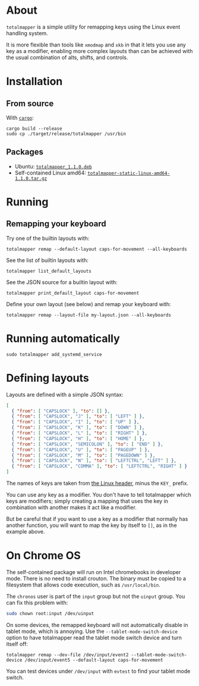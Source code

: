 
# About

`totalmapper` is a simple utility for remapping keys using the Linux event handling system.

It is more flexible than tools like `xmodmap` and `xkb` in that it lets you use any key as a modifier, enabling more complex layouts than can be achieved with the usual combination of alts, shifts, and controls.

# Installation

## From source

With [`cargo`](https://doc.rust-lang.org/cargo/):

    cargo build --release
    sudo cp ./target/release/totalmapper /usr/bin

## Packages

* Ubuntu: [`totalmapper_1.1.0.deb`](https://github.com/ellbur/totalmapper/releases/download/v1.1.0/totalmapper_1.1.0.deb)
* Self-contained Linux amd64: [`totalmapper-static-linux-amd64-1.1.0.tar.gz`](https://github.com/ellbur/totalmapper/releases/download/v1.1.0/totalmapper-static-linux-amd64-1.1.0.tar.gz)

# Running

## Remapping your keyboard

Try one of the builtin layouts with:

    totalmapper remap --default-layout caps-for-movement --all-keyboards

See the list of builtin layouts with:

    totalmapper list_default_layouts

See the JSON source for a builtin layout with:

    totalmapper print_default_layout caps-for-movement

Define your own layout (see below) and remap your keyboard with:

    totalmapper remap --layout-file my-layout.json --all-keyboards

# Running automatically

    sudo totalmapper add_systemd_service

# Defining layouts

Layouts are defined with a simple JSON syntax:

```json
[
  { "from": [ "CAPSLOCK" ], "to": [] },
  { "from": [ "CAPSLOCK", "J" ], "to": [ "LEFT" ] },
  { "from": [ "CAPSLOCK", "I" ], "to": [ "UP" ] },
  { "from": [ "CAPSLOCK", "K" ], "to": [ "DOWN" ] },
  { "from": [ "CAPSLOCK", "L" ], "to": [ "RIGHT" ] },
  { "from": [ "CAPSLOCK", "H" ], "to": [ "HOME" ] },
  { "from": [ "CAPSLOCK", "SEMICOLON" ], "to": [ "END" ] },
  { "from": [ "CAPSLOCK", "U" ], "to": [ "PAGEUP" ] },
  { "from": [ "CAPSLOCK", "M" ], "to": [ "PAGEDOWN" ] },
  { "from": [ "CAPSLOCK", "N" ], "to": [ "LEFTCTRL", "LEFT" ] },
  { "from": [ "CAPSLOCK", "COMMA" ], "to": [ "LEFTCTRL", "RIGHT" ] }
]
```

The names of keys are taken from [the Linux header](https://github.com/torvalds/linux/blob/master/include/uapi/linux/input-event-codes.h), minus the `KEY_` prefix.

You can use any key as a modifier. You don't have to tell totalmapper which keys are modifiers; simply creating a mapping that uses the key in combination with another makes it act like a modifier.

But be careful that if you want to use a key as a modifier that normally has another function, you will want to map the key by itself to `[]`, as in the example above.

# On Chrome OS

The self-contained package will run on Intel chromebooks in developer mode. There is no need to install crouton. The binary must be copied to a filesystem that allows code execution, such as `/usr/local/bin`.

The `chronos` user is part of the `input` group but not the `uinput` group. You can fix this problem with:

```bash
sudo chown root:input /dev/uinput
```

On some devices, the remapped keyboard will not automatically disable in tablet mode, which is annoying. Use the `--tablet-mode-switch-device` option to have totalmapper read the tablet mode switch device and turn itself off:

    totalmapper remap --dev-file /dev/input/event2 --tablet-mode-switch-device /dev/input/event5 --default-layout caps-for-movement

You can test devices under `/dev/input` with `evtest` to find your tablet mode switch.

